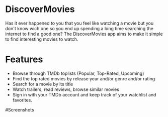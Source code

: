 # DiscoverMovies

Has it ever happened to you that you feel like watching a movie but you don't know wich one so you end up spending a long time searching the internet to find a good one? The DiscoverMovies app aims to make it simple to find interesting movies to watch. 

# Features
-	Browse through TMDb toplists (Popular, Top-Rated, Upcoming)
-	Find the top rated movies by release year and/or genre and/or rating
-	Search for a movie by its title
-	Watch trailers, read reviews, browse similar movies
-	Sign in with your TMDb account and keep track of your watchlist and favorites.

#Screenshots



